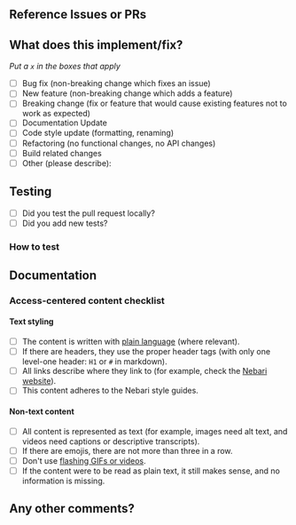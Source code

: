 <!--
Thanks for contributing a pull request! Please ensure you have taken a look at
the contribution guidelines: https://nebari.dev/community
-->

## Reference Issues or PRs

<!--
Example: Fixes #1234. See also #3456.
Please use keywords (e.g., Fixes) to create a link to the issues or pull requests
you resolved, so that they will automatically be closed when your pull request
is merged. See https://github.com/blog/1506-closing-issues-via-pull-requests
-->

## What does this implement/fix?

_Put a `x` in the boxes that apply_

- [ ] Bug fix (non-breaking change which fixes an issue)
- [ ] New feature (non-breaking change which adds a feature)
- [ ] Breaking change (fix or feature that would cause existing features not to work as expected)
- [ ] Documentation Update
- [ ] Code style update (formatting, renaming)
- [ ] Refactoring (no functional changes, no API changes)
- [ ] Build related changes
- [ ] Other (please describe):

## Testing

- [ ] Did you test the pull request locally?
- [ ] Did you add new tests?

### How to test

<!-- Steps to take to test the new feature, verify the bug is fixed, etc.
Please do not just include steps for the happy path, but failure modes too. -->

## Documentation

<!--
  Where is this feature or API documented?

  - If docs exist:
    - Update any references, if relevant. This includes Guides and Nebari Internals docs.
  - If no docs exist:
    - Create a stub for documentation, including bullet points for how to use the feature, code snippets (including from
      happy path tests), etc.
We want to ensure that the content produced for Nebari is accessible; if you are making significant contributions,
please address the access-centred guidelines in your content and complete our checklist. Thanks to @isabela-pf for this checklist :)
-->

### Access-centered content checklist

#### Text styling

- [ ] The content is written with [plain language](https://www.plainlanguage.gov/guidelines/) (where relevant).
- [ ] If there are headers, they use the proper header tags (with only one level-one header: `H1` or `#` in markdown).
- [ ] All links describe where they link to (for example, check the [Nebari website](https://nebari.dev/)).
- [ ] This content adheres to the Nebari style guides.

#### Non-text content

- [ ] All content is represented as text (for example, images need alt text, and videos need captions or descriptive transcripts).
- [ ] If there are emojis, there are not more than three in a row.
- [ ] Don't use [flashing GIFs or videos](https://www.w3.org/TR/UNDERSTANDING-WCAG20/seizure-does-not-violate.html).
- [ ] If the content were to be read as plain text, it still makes sense, and no information is missing.

## Any other comments?

<!--
Please be aware that we are a loose team of volunteers, so patience is necessary;
assistance handling other issues is very welcome.
We value all user contributions. If we are slow to review, either the pull request needs some benchmarking, tinkering,
convincing, etc., or the reviewers are likely busy. In either case,
we ask for your understanding during the
review process.
Thanks for contributing to Nebari 🙏🏼!
-->
